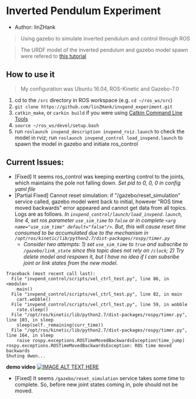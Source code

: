 # Inverted Pendulum Experiment
* Author: linZHank
> Using gazebo to simulate inverted pendulum and control through ROS

> The URDF model of the inverted pendulum and gazebo model spawn were refered to [this tutorial](http://gazebosim.org/tutorials?tut=ros_urdf&cat=connect_ros)

## How to use it
> My configuration was Ubuntu 16.04, ROS-Kinetic and Gazebo\-7.0
1. cd to the `/src` directory in ROS workspace \(e.g. `cd ~/ros_ws/src`\)
2. `git clone https://github.com/linZHank/invpend_experiment.git`
3. `catkin_make`, or `carkin build` if you were using [Catkin Command Line Tools](https://catkin-tools.readthedocs.io/en/latest/)
4. `source ~/ros_ws/devel/setup.bash`
5. run `roslaunch invpend_description invpend_rviz.launch` to check the model in rviz;
   run `roslaunch invpend_control load_invpend.launch` to spawn the model in gazebo and initiate ros_control

## Current Issues:
- \[Fixed\] It seems ros_control was keeping exerting control to the joints, which maintains the pole not falling down. _Set pid to 0, 0, 0 in config yaml file_
- \[Partial Fixed\] Cannot reset simulation: if "/gazebo/reset_simulation" service called, gazebo model went back to initial, however "ROS time moved backwards" error appeared and cannot get data from all topics. Logs are as follows. _In `invpend_control/launch/load_invpend.launch`, line 4, set ros parameter `use_sim_time` to `false` or in complete `<arg name="use_sim_time" default="false"/>`. But, this will cause reset time consumed to be accumulated due to the mechanism in `/opt/ros/kinetic/lib/python2.7/dist-packages/rospy/timer.py`_
  - _Consider two attempts: 1\) set `use_sim_time` to `true` and subscribe to `/gazebo/link_state` since this topic does not rely on `/clock`; 2) Try delete model and respawn it, but I have no idea if I can subsribe joint or link states from the new model._

```
Traceback (most recent call last):
  File "invpend_control/scripts/vel_ctrl_test.py", line 86, in <module>
    main()
  File "invpend_control/scripts/vel_ctrl_test.py", line 82, in main
    cart.wobble()
  File "invpend_control/scripts/vel_ctrl_test.py", line 59, in wobble
    rate.sleep()
  File "/opt/ros/kinetic/lib/python2.7/dist-packages/rospy/timer.py", line 103, in sleep
    sleep(self._remaining(curr_time))
  File "/opt/ros/kinetic/lib/python2.7/dist-packages/rospy/timer.py", line 164, in sleep
    raise rospy.exceptions.ROSTimeMovedBackwardsException(time_jump)
rospy.exceptions.ROSTimeMovedBackwardsException: ROS time moved backwards
Shuting dwon...
```
**demo video**
[![IMAGE ALT TEXT HERE](https://img.youtube.com/vi/5XT3R1Rg-zQ/0.jpg)](https://www.youtube.com/watch?v=5XT3R1Rg-zQ)

- \[Fixed\] It seems `/gazebo/reset_simulation` service takes some time to complete. So, before new joint states coming in, pole should not be moved.